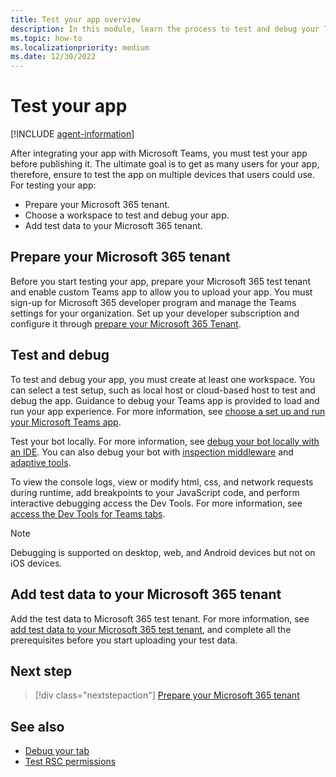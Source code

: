 ```yaml
---
title: Test your app overview
description: In this module, learn the process to test and debug your Teams custom app in Microsoft 365 and add test data to your Microsoft 365 tenant
ms.topic: how-to
ms.localizationpriority: medium
ms.date: 12/30/2022
---
```


# Test your app

[!INCLUDE [agent-information](../../includes/agent-information.md)]

After integrating your app with Microsoft Teams, you must test your app before publishing it. The ultimate goal is to get as many users for your app, therefore, ensure to test the app on multiple devices that users could use. For testing your app:

* Prepare your Microsoft 365 tenant.
* Choose a workspace to test and debug your app.
* Add test data to your Microsoft 365 tenant.

## Prepare your Microsoft 365 tenant

Before you start testing your app, prepare your Microsoft 365 test tenant and enable custom Teams app to allow you to upload your app. You must sign-up for Microsoft 365 developer program and manage the Teams settings for your organization. Set up your developer subscription and configure it through [prepare your Microsoft 365 Tenant](~/concepts/build-and-test/prepare-your-o365-tenant.md).

## Test and debug

To test and debug your app, you must create at least one workspace. You can select a test setup, such as local host or cloud-based host to test and debug the app. Guidance to debug your Teams app is provided to load and run your app experience. For more information, see [choose a set up and run your Microsoft Teams app](~/concepts/build-and-test/debug.md).

Test your bot locally. For more information, see [debug your bot locally with an IDE](~/bots/how-to/debug/locally-with-an-ide.md). You can also debug your bot with [inspection middleware](/azure/bot-service/bot-service-debug-inspection-middleware?view=azure-bot-service-4.0&tabs=csharp&preserve-view=true) and [adaptive tools](/azure/bot-service/bot-service-debug-adaptive-tools?view=azure-bot-service-4.0&preserve-view=true).

To view the console logs, view or modify html, css, and network requests during runtime, add breakpoints to your JavaScript code, and perform interactive debugging access the Dev Tools. For more information, see [access the Dev Tools for Teams tabs](~/tabs/how-to/developer-tools.md).

> [!NOTE]
> Debugging is supported on desktop, web, and Android devices but not on iOS devices.

## Add test data to your Microsoft 365 tenant

Add the test data to Microsoft 365 test tenant. For more information, see [add test data to your Microsoft 365 test tenant](~/concepts/build-and-test/test-data.md), and complete all the prerequisites before you start uploading your test data.

## Next step

> [!div class="nextstepaction"]
> [Prepare your Microsoft 365 tenant](~/concepts/build-and-test/prepare-your-o365-tenant.md)

## See also

* [Debug your tab](~/tabs/how-to/developer-tools.md)
* [Test RSC permissions](~/graph-api/rsc/test-resource-specific-consent.md)
